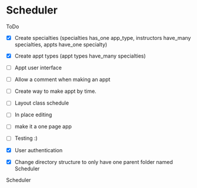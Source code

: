 Scheduler
=========
ToDo
- [x] Create specialties (specialties has_one app_type, instructors have_many specialties, appts have_one specialty)
- [x] Create appt types (appt types have_many specialties)
- [ ] Appt user interface
- [ ] Allow a comment when making an appt
- [ ] Create way to make appt by time.
- [ ] Layout class schedule
- [ ] In place editing
- [ ] make it a one page app
- [ ] Testing :)
- [x] User authentication
- [x] Change directory structure to only have one parent folder named Scheduler




Scheduler
